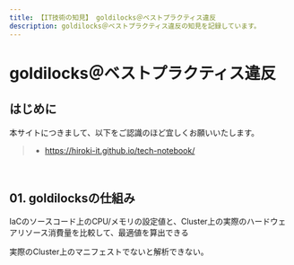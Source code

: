 ```yaml
---
title: 【IT技術の知見】 goldilocks＠ベストプラクティス違反
description: goldilocks＠ベストプラクティス違反の知見を記録しています。
---
```


# goldilocks＠ベストプラクティス違反

## はじめに

本サイトにつきまして、以下をご認識のほど宜しくお願いいたします。

> - https://hiroki-it.github.io/tech-notebook/

<br>

## 01. goldilocksの仕組み

IaCのソースコード上のCPU/メモリの設定値と、Cluster上の実際のハードウェアリソース消費量を比較して、最適値を算出できる

実際のCluster上のマニフェストでないと解析できない。

<br>
